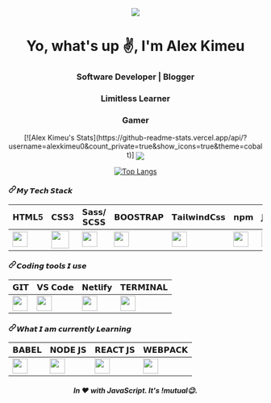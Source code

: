 <p align="center"><img src="https://pbs.twimg.com/profile_banners/799886254468907008/1602266816/1500x500"></p>
<p align="center">
  <i class="fas fa-html"></i>
</p>

<h1 align="center">Yo, what's up ✌️, I'm Alex Kimeu</h1>
<h3 align="center">Software Developer | Blogger</h3>
<h3 align="center">Limitless Learner</h3>
<h3 align="center">Gamer</h3>
<div align="center">
[![Alex Kimeu's Stats](https://github-readme-stats.vercel.app/api/?username=alexkimeu0&count_private=true&show_icons=true&theme=cobalt)]


<img align="center" src="https://github-readme-stats.vercel.app/api/pinned/?username=alexkimeu0&theme=cobalt" />


  [![Top Langs](https://github-readme-stats.vercel.app/api/top-langs/?username=alexkimeu0&how_icons=true&theme=darcula)](https://github.com/alexkimeu0/github-readme-stats)
</div>



<h4><a id="user-content-𝙈𝙮-𝙏𝙚𝙘𝙝-𝙎𝙩𝙖𝙘𝙠" class="anchor" aria-hidden="true" href="#𝙈𝙮-𝙏𝙚𝙘𝙝-𝙎𝙩𝙖𝙘𝙠"><svg class="octicon octicon-link" viewBox="0 0 16 16" version="1.1" width="16" height="16" aria-hidden="true"><path fill-rule="evenodd" d="M7.775 3.275a.75.75 0 001.06 1.06l1.25-1.25a2 2 0 112.83 2.83l-2.5 2.5a2 2 0 01-2.83 0 .75.75 0 00-1.06 1.06 3.5 3.5 0 004.95 0l2.5-2.5a3.5 3.5 0 00-4.95-4.95l-1.25 1.25zm-4.69 9.64a2 2 0 010-2.83l2.5-2.5a2 2 0 012.83 0 .75.75 0 001.06-1.06 3.5 3.5 0 00-4.95 0l-2.5 2.5a3.5 3.5 0 004.95 4.95l1.25-1.25a.75.75 0 00-1.06-1.06l-1.25 1.25a2 2 0 01-2.83 0z"></path></svg></a>𝙈𝙮 𝙏𝙚𝙘𝙝 𝙎𝙩𝙖𝙘𝙠</h4>
<div>
  <table>
<thead>
<tr>
<th>𝗛𝗧𝗠𝗟5</th>
<th>𝗖𝗦𝗦3</th>
<th>𝗦𝗮𝘀𝘀/𝗦𝗖𝗦𝗦</th>
<th>𝗕𝗢𝗢𝗦𝗧𝗥𝗔𝗣</th>
<th>𝗧𝗮𝗶𝗹𝘄𝗶𝗻𝗱𝗖𝘀𝘀</th>
<th>𝗻𝗽𝗺</th>
<th>𝗝𝗔𝗩𝗔𝗦𝗖𝗥𝗜𝗣𝗧</th>
</tr>
</thead>
<tbody>
<tr>
<td><a target="_blank" rel="noopener noreferrer" href="https://camo.githubusercontent.com/f72f377226de9f17aa8de60aacd287069503c807/68747470733a2f2f63646e2e737667706f726e2e636f6d2f6c6f676f732f68746d6c2d352e737667"><img height="30px" src="https://camo.githubusercontent.com/f72f377226de9f17aa8de60aacd287069503c807/68747470733a2f2f63646e2e737667706f726e2e636f6d2f6c6f676f732f68746d6c2d352e737667" data-canonical-src="https://cdn.svgporn.com/logos/html-5.svg" style="max-width:100%;"></a></td>
<td><a target="_blank" rel="noopener noreferrer" href="https://camo.githubusercontent.com/f68dff6e71f5f47d3cbb727b0112b162b2cf32a1/68747470733a2f2f63646e2e737667706f726e2e636f6d2f6c6f676f732f6373732d332e737667"><img height="35px" src="https://camo.githubusercontent.com/f68dff6e71f5f47d3cbb727b0112b162b2cf32a1/68747470733a2f2f63646e2e737667706f726e2e636f6d2f6c6f676f732f6373732d332e737667" data-canonical-src="https://cdn.svgporn.com/logos/css-3.svg" style="max-width:100%;"></a></td>
<td><a target="_blank" rel="noopener noreferrer" href="https://camo.githubusercontent.com/21a9e6f9bdaf1bbe47706acfe4c2889b7085de22/68747470733a2f2f63646e2e737667706f726e2e636f6d2f6c6f676f732f736173732e737667"><img height="30px" src="https://camo.githubusercontent.com/21a9e6f9bdaf1bbe47706acfe4c2889b7085de22/68747470733a2f2f63646e2e737667706f726e2e636f6d2f6c6f676f732f736173732e737667" data-canonical-src="https://cdn.svgporn.com/logos/sass.svg" style="max-width:100%;"></a></td>
<td><a target="_blank" rel="noopener noreferrer" href="https://camo.githubusercontent.com/b315304d2c6f42c40ba107ab2e537d3621802f0c/68747470733a2f2f63646e2e737667706f726e2e636f6d2f6c6f676f732f626f6f7473747261702e737667"><img height="30px" src="https://camo.githubusercontent.com/b315304d2c6f42c40ba107ab2e537d3621802f0c/68747470733a2f2f63646e2e737667706f726e2e636f6d2f6c6f676f732f626f6f7473747261702e737667" data-canonical-src="https://cdn.svgporn.com/logos/bootstrap.svg" style="max-width:100%;"></a></td>
<td><a target="_blank" rel="noopener noreferrer" href="https://camo.githubusercontent.com/5eb5f2935cccea12b8d4bfac510a115a2626318a/68747470733a2f2f63646e2e737667706f726e2e636f6d2f6c6f676f732f7461696c77696e646373732d69636f6e2e737667"><img height="30px" src="https://camo.githubusercontent.com/5eb5f2935cccea12b8d4bfac510a115a2626318a/68747470733a2f2f63646e2e737667706f726e2e636f6d2f6c6f676f732f7461696c77696e646373732d69636f6e2e737667" data-canonical-src="https://cdn.svgporn.com/logos/tailwindcss-icon.svg" style="max-width:100%;"></a></td>
<td><a target="_blank" rel="noopener noreferrer" href="https://camo.githubusercontent.com/a2a5e429e6c4896eb02161f0c7162989f012ded4/68747470733a2f2f63646e2e737667706f726e2e636f6d2f6c6f676f732f6e706d2e737667"><img height="30px" src="https://camo.githubusercontent.com/a2a5e429e6c4896eb02161f0c7162989f012ded4/68747470733a2f2f63646e2e737667706f726e2e636f6d2f6c6f676f732f6e706d2e737667" data-canonical-src="https://cdn.svgporn.com/logos/npm.svg" style="max-width:100%;"></a></td>
<td><a target="_blank" rel="noopener noreferrer" href="https://camo.githubusercontent.com/1beeb3d21bd0b20daeae02856eaf2b301846fb07/68747470733a2f2f63646e2e737667706f726e2e636f6d2f6c6f676f732f6a6176617363726970742e737667"><img height="30px" src="https://camo.githubusercontent.com/1beeb3d21bd0b20daeae02856eaf2b301846fb07/68747470733a2f2f63646e2e737667706f726e2e636f6d2f6c6f676f732f6a6176617363726970742e737667" data-canonical-src="https://cdn.svgporn.com/logos/javascript.svg" style="max-width:100%;"></a></td>
</tr>
</tbody>
</table> 
  
  <h4><a id="user-content-𝘾𝙤𝙙𝙞𝙣𝙜-𝙩𝙤𝙤𝙡𝙨-𝙄-𝙪𝙨𝙚" class="anchor" aria-hidden="true" href="#𝘾𝙤𝙙𝙞𝙣𝙜-𝙩𝙤𝙤𝙡𝙨-𝙄-𝙪𝙨𝙚"><svg class="octicon octicon-link" viewBox="0 0 16 16" version="1.1" width="16" height="16" aria-hidden="true"><path fill-rule="evenodd" d="M7.775 3.275a.75.75 0 001.06 1.06l1.25-1.25a2 2 0 112.83 2.83l-2.5 2.5a2 2 0 01-2.83 0 .75.75 0 00-1.06 1.06 3.5 3.5 0 004.95 0l2.5-2.5a3.5 3.5 0 00-4.95-4.95l-1.25 1.25zm-4.69 9.64a2 2 0 010-2.83l2.5-2.5a2 2 0 012.83 0 .75.75 0 001.06-1.06 3.5 3.5 0 00-4.95 0l-2.5 2.5a3.5 3.5 0 004.95 4.95l1.25-1.25a.75.75 0 00-1.06-1.06l-1.25 1.25a2 2 0 01-2.83 0z"></path></svg></a>𝘾𝙤𝙙𝙞𝙣𝙜 𝙩𝙤𝙤𝙡𝙨 𝙄 𝙪𝙨𝙚</h4>
  
  <table>
<thead>
<tr>
<th>𝗚𝗜𝗧</th>
<th>𝗩𝗦 𝗖𝗼𝗱𝗲</th>
<th>𝗡𝗲𝘁𝗹𝗶𝗳𝘆</th>
<th>𝗧𝗘𝗥𝗠𝗜𝗡𝗔𝗟</th>
</tr>
</thead>
<tbody>
<tr>
<td><a target="_blank" rel="noopener noreferrer" href="https://camo.githubusercontent.com/16e0e29371391eee11534920fc26afe3b21ac795/68747470733a2f2f63646e2e737667706f726e2e636f6d2f6c6f676f732f6769742d69636f6e2e737667"><img height="30px" src="https://camo.githubusercontent.com/16e0e29371391eee11534920fc26afe3b21ac795/68747470733a2f2f63646e2e737667706f726e2e636f6d2f6c6f676f732f6769742d69636f6e2e737667" data-canonical-src="https://cdn.svgporn.com/logos/git-icon.svg" style="max-width:100%;"></a></td>
<td><a target="_blank" rel="noopener noreferrer" href="https://camo.githubusercontent.com/6bdf06db9f84d12599cdedc3007455513a1f03b4/68747470733a2f2f63646e2e737667706f726e2e636f6d2f6c6f676f732f76697375616c2d73747564696f2d636f64652e737667"><img height="30px" src="https://camo.githubusercontent.com/6bdf06db9f84d12599cdedc3007455513a1f03b4/68747470733a2f2f63646e2e737667706f726e2e636f6d2f6c6f676f732f76697375616c2d73747564696f2d636f64652e737667" data-canonical-src="https://cdn.svgporn.com/logos/visual-studio-code.svg" style="max-width:100%;"></a></td>
<td><a target="_blank" rel="noopener noreferrer" href="https://camo.githubusercontent.com/3596548ba6ba52d0a41e216323dd9d78412f9db9/68747470733a2f2f63646e2e737667706f726e2e636f6d2f6c6f676f732f6e65746c6966792e737667"><img height="30px" src="https://camo.githubusercontent.com/3596548ba6ba52d0a41e216323dd9d78412f9db9/68747470733a2f2f63646e2e737667706f726e2e636f6d2f6c6f676f732f6e65746c6966792e737667" data-canonical-src="https://cdn.svgporn.com/logos/netlify.svg" style="max-width:100%;"></a></td>
<td><a target="_blank" rel="noopener noreferrer" href="https://camo.githubusercontent.com/538f4241b5bed4cfa3f8a1fbc68a6b15fbda3f8c/68747470733a2f2f63646e2e737667706f726e2e636f6d2f6c6f676f732f7465726d696e616c2e737667"><img height="30px" src="https://camo.githubusercontent.com/538f4241b5bed4cfa3f8a1fbc68a6b15fbda3f8c/68747470733a2f2f63646e2e737667706f726e2e636f6d2f6c6f676f732f7465726d696e616c2e737667" data-canonical-src="https://cdn.svgporn.com/logos/terminal.svg" style="max-width:100%;"></a></td>
</tr>
</tbody>
</table>

<h4><a id="user-content-𝙒𝙝𝙖𝙩-𝙄-𝙖𝙢-𝙘𝙪𝙧𝙧𝙚𝙣𝙩𝙡𝙮-𝙇𝙚𝙖𝙧𝙣𝙞𝙣𝙜" class="anchor" aria-hidden="true" href="#𝙒𝙝𝙖𝙩-𝙄-𝙖𝙢-𝙘𝙪𝙧𝙧𝙚𝙣𝙩𝙡𝙮-𝙇𝙚𝙖𝙧𝙣𝙞𝙣𝙜"><svg class="octicon octicon-link" viewBox="0 0 16 16" version="1.1" width="16" height="16" aria-hidden="true"><path fill-rule="evenodd" d="M7.775 3.275a.75.75 0 001.06 1.06l1.25-1.25a2 2 0 112.83 2.83l-2.5 2.5a2 2 0 01-2.83 0 .75.75 0 00-1.06 1.06 3.5 3.5 0 004.95 0l2.5-2.5a3.5 3.5 0 00-4.95-4.95l-1.25 1.25zm-4.69 9.64a2 2 0 010-2.83l2.5-2.5a2 2 0 012.83 0 .75.75 0 001.06-1.06 3.5 3.5 0 00-4.95 0l-2.5 2.5a3.5 3.5 0 004.95 4.95l1.25-1.25a.75.75 0 00-1.06-1.06l-1.25 1.25a2 2 0 01-2.83 0z"></path></svg></a>𝙒𝙝𝙖𝙩 𝙄 𝙖𝙢 𝙘𝙪𝙧𝙧𝙚𝙣𝙩𝙡𝙮 𝙇𝙚𝙖𝙧𝙣𝙞𝙣𝙜</h4>

<table>
<thead>
<tr>
<th>𝗕𝗔𝗕𝗘𝗟</th>
<th>𝗡𝗢𝗗𝗘 𝗝𝗦</th>
<th>𝗥𝗘𝗔𝗖𝗧 𝗝𝗦</th>
<th>𝗪𝗘𝗕𝗣𝗔𝗖𝗞</th>
</tr>
</thead>
<tbody>
<tr>
<td><a target="_blank" rel="noopener noreferrer" href="https://camo.githubusercontent.com/912b4f8acd851afe8319d0d0dabfca2493f022cc/68747470733a2f2f63646e2e737667706f726e2e636f6d2f6c6f676f732f626162656c2e737667"><img height="30px" src="https://camo.githubusercontent.com/912b4f8acd851afe8319d0d0dabfca2493f022cc/68747470733a2f2f63646e2e737667706f726e2e636f6d2f6c6f676f732f626162656c2e737667" data-canonical-src="https://cdn.svgporn.com/logos/babel.svg" style="max-width:100%;"></a></td>
<td><a target="_blank" rel="noopener noreferrer" href="https://camo.githubusercontent.com/a9c26dbd77361db609c8608b1c5e193ca589e96d/68747470733a2f2f63646e2e737667706f726e2e636f6d2f6c6f676f732f6e6f64656a732d69636f6e2e737667"><img height="30px" src="https://camo.githubusercontent.com/a9c26dbd77361db609c8608b1c5e193ca589e96d/68747470733a2f2f63646e2e737667706f726e2e636f6d2f6c6f676f732f6e6f64656a732d69636f6e2e737667" data-canonical-src="https://cdn.svgporn.com/logos/nodejs-icon.svg" style="max-width:100%;"></a></td>
<td><a target="_blank" rel="noopener noreferrer" href="https://camo.githubusercontent.com/67a775cdcf4554e56b42bd2e57f2dcc634cb99cb/68747470733a2f2f63646e2e737667706f726e2e636f6d2f6c6f676f732f72656163742e737667"><img height="30px" src="https://camo.githubusercontent.com/67a775cdcf4554e56b42bd2e57f2dcc634cb99cb/68747470733a2f2f63646e2e737667706f726e2e636f6d2f6c6f676f732f72656163742e737667" data-canonical-src="https://cdn.svgporn.com/logos/react.svg" style="max-width:100%;"></a></td>
<td><a target="_blank" rel="noopener noreferrer" href="https://camo.githubusercontent.com/a003876abecefa5a3c80900d5e2b10cc73a9c43a/68747470733a2f2f63646e2e737667706f726e2e636f6d2f6c6f676f732f7765627061636b2e737667"><img height="30px" src="https://camo.githubusercontent.com/a003876abecefa5a3c80900d5e2b10cc73a9c43a/68747470733a2f2f63646e2e737667706f726e2e636f6d2f6c6f676f732f7765627061636b2e737667" data-canonical-src="https://cdn.svgporn.com/logos/webpack.svg" style="max-width:100%;"></a></td>
</tr>
</tbody>
</table>
</div>

***<h6 align="center">In ❤️ with JavaScript. It's !mutual😉.</h6>***
